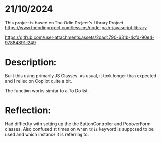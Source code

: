 # 21/10/2024

This project is based on The Odin Project's Library Project https://www.theodinproject.com/lessons/node-path-javascript-library

https://github.com/user-attachments/assets/2dadc790-631b-4cfd-90e4-97884891d249

# Description:

Built this using primarily JS Classes. As usual, it took longer than expected and I relied on Copilot quite a bit.

The function works similar to a To Do list - 

# Reflection:

Had difficulty with setting up the the ButtonController and PopoverForm classes. 
Also confused at times on when `this` keyword is supposed to be used and which instance it is referring to.  
